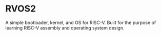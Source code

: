 # RVOS2
A simple bootloader, kernel, and OS for RISC-V. Built for the purpose of learning RISC-V assembly and operating system design.
